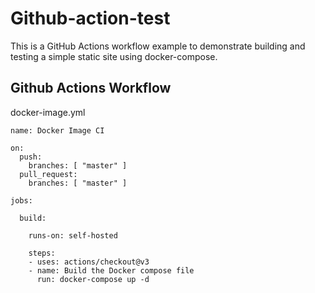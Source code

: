 # Github-action-test
This is a GitHub Actions workflow example to demonstrate building and testing a simple static site using docker-compose.

## Github Actions Workflow
docker-image.yml
```
name: Docker Image CI

on:
  push:
    branches: [ "master" ]
  pull_request:
    branches: [ "master" ]

jobs:

  build:

    runs-on: self-hosted

    steps:
    - uses: actions/checkout@v3
    - name: Build the Docker compose file
      run: docker-compose up -d
```
